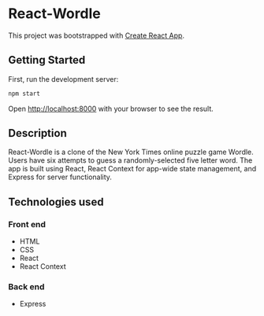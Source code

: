 # React-Wordle

This project was bootstrapped with [Create React App](https://github.com/facebook/create-react-app).

## Getting Started

First, run the development server:

```bash
npm start
```

Open [http://localhost:8000](http://localhost:8000) with your browser to see the result.

## Description

React-Wordle is a clone of the New York Times online puzzle game Wordle. Users have six attempts to guess a randomly-selected five letter word. The app is built using React, React Context for app-wide state management, and Express for server functionality.

## Technologies used

### Front end
- HTML
- CSS
- React
- React Context

### Back end
- Express